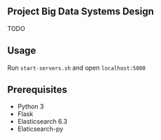 ## Project Big Data Systems Design
TODO
## Usage
Run `start-servers.sh` and open `localhost:5000`
## Prerequisites
- Python 3
- Flask
- Elasticsearch 6.3
- Elaticsearch-py
